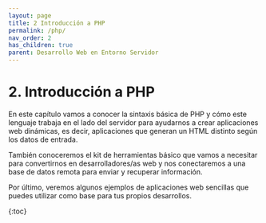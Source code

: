 ```yaml
---
layout: page
title: 2 Introducción a PHP
permalink: /php/
nav_order: 2
has_children: true
parent: Desarrollo Web en Entorno Servidor
---
```

# 2. Introducción a PHP

En este capítulo vamos a conocer la sintaxis básica de PHP y cómo este lenguaje trabaja en el lado del servidor para ayudarnos a crear aplicaciones web dinámicas, es decir, aplicaciones que generan un HTML distinto según los datos de entrada.

También conoceremos el kit de herramientas básico que vamos a necesitar para convertirnos en desarrolladores/as web y nos conectaremos a una base de datos remota para enviar y recuperar información.

Por último, veremos algunos ejemplos de aplicaciones web sencillas que puedes utilizar como base para tus propios desarrollos.

{:toc}



